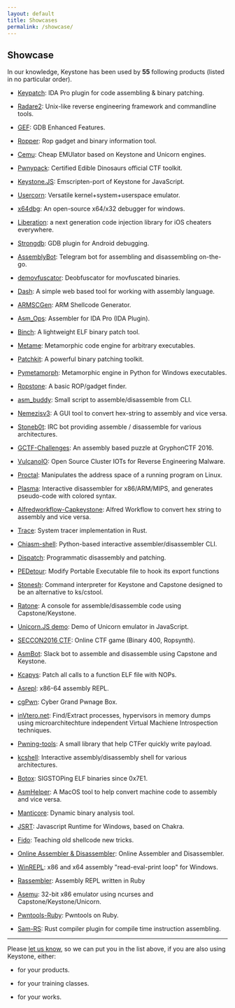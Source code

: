 ```yaml
---
layout: default
title: Showcases
permalink: /showcase/
---
```


## Showcase

In our knowledge, Keystone has been used by **55** following products (listed in no particular order).

- [Keypatch](http://keystone-engine.org/keypatch): IDA Pro plugin for code assembling & binary patching.

- [Radare2](https://github.com/radare/radare2): Unix-like reverse engineering framework and commandline tools.

- [GEF](https://github.com/hugsy/gef): GDB Enhanced Features.

- [Ropper](http://scoding.de/ropper/): Rop gadget and binary information tool.

- [Cemu](https://github.com/hugsy/cemu): Cheap EMUlator based on Keystone and Unicorn engines.

- [Pwnypack](https://github.com/edibledinos/pwnypack): Certified Edible Dinosaurs official CTF toolkit.

- [Keystone.JS](http://alexaltea.github.io/keystone.js/): Emscripten-port of Keystone for JavaScript.

- [Usercorn](https://github.com/lunixbochs/usercorn): Versatile kernel+system+userspace emulator.

- [x64dbg](http://x64dbg.com): An open-source x64/x32 debugger for windows.

- [Liberation](https://github.com/iOSCheaters/Liberation): a next generation code injection library for iOS cheaters everywhere.

- [Strongdb](https://github.com/cx9527/strongdb): GDB plugin for Android debugging.

- [AssemblyBot](https://github.com/mbikovitsky/AssemblyBot): Telegram bot for assembling and disassembling on-the-go.

- [demovfuscator](https://github.com/kirschju/demovfuscator): Deobfuscator for movfuscated binaries.

- [Dash](https://github.com/pmarkowsky/dash): A simple web based tool for working with assembly language.

- [ARMSCGen](https://github.com/alexpark07/ARMSCGen): ARM Shellcode Generator.

- [Asm_Ops](https://github.com/neoz/asm_ops): Assembler for IDA Pro (IDA Plugin).

- [Binch](https://github.com/tunz/binch): A lightweight ELF binary patch tool.

- [Metame](https://github.com/a0rtega/metame): Metamorphic code engine for arbitrary executables.

- [Patchkit](https://github.com/lunixbochs/patchkit): A powerful binary patching toolkit.

- [Pymetamorph](https://github.com/JuanJMarques/pymetamorph): Metamorphic engine in Python for Windows executables.

- [Ropstone](https://github.com/blasty/ropstone): A basic ROP/gadget finder.

- [asm_buddy](https://github.com/karttoon/asm_buddy): Small script to assemble/disassemble from CLI.

- [Nemezisv3](https://github.com/At0m0s/nemezisv3): A GUI tool to convert hex-string to assembly and vice versa.

- [Stoneb0t](https://github.com/polymorf/stoneb0t): IRC bot providing assemble / disassemble for various architectures.

- [GCTF-Challenges](https://github.com/DISMGryphon/GCTF-Challenges/tree/master/challs/programming/forest): An assembly based puzzle at GryphonCTF 2016.

- [VulcanoIO](http://vulcanoio.org): Open Source Cluster IOTs for Reverse Engineering Malware.

- [Proctal](https://github.com/daniel-araujo/proctal): Manipulates the address space of a running program on Linux.

- [Plasma](https://github.com/joelpx/plasma): Interactive disassembler for x86/ARM/MIPS, and generates pseudo-code with colored syntax.

- [Alfredworkflow-Capkeystone](https://github.com/alexhude/alfredworkflow-capkeystone): Alfred Workflow to convert hex string to assembly and vice versa.

- [Trace](https://github.com/dutchcoders/trace): System tracer implementation in Rust.

- [Chiasm-shell](https://github.com/0xbc/chiasm-shell): Python-based interactive assembler/disassembler CLI.

- [Dispatch](https://github.com/isislab/dispatch): Programmatic disassembly and patching.

- [PEDetour](https://github.com/chen-charles/PEDetour): Modify Portable Executable file to hook its export functions

- [Stonesh](https://bitbucket.org/Azertinv/stonesh): Command interpreter for Keystone and Capstone designed to be an alternative to ks/cstool.

- [Ratone](https://github.com/danigargu/ratone): A console for assemble/disassemble code using Capstone/Keystone.

- [Unicorn.JS demo](https://alexaltea.github.io/unicorn.js/index.html): Demo of Unicorn emulator in JavaScript.

- [SECCON2016 CTF](https://github.com/SECCON/SECCON2016_online_CTF): Online CTF game (Binary 400, Ropsynth).

- [AsmBot](https://github.com/Becojo/asmbot): Slack bot to assemble and disassemble using Capstone and Keystone.

- [Kcapys](https://github.com/hugsy/stuff/blob/master/kcapys.py): Patch all calls to a function ELF file with NOPs.

- [Asrepl](https://github.com/enferex/asrepl): x86-64 assembly REPL.

- [cgPwn](https://github.com/0xM3R/cgPwn): Cyber Grand Pwnage Box.

- [inVtero.net](https://github.com/ShaneK2/inVtero.net): Find/Extract processes, hypervisors in memory dumps using microarchitechture independent Virtual Machiene Introspection techniques.

- [Pwning-tools](https://github.com/peternguyen93/pwning-tools): A small library that help CTFer quickly write payload.

- [kcshell](https://github.com/fdiskyou/kcshell): Interactive assembly/disassembly shell for various architectures.

- [Botox](https://github.com/devttys0/botox): SIGSTOPing ELF binaries since 0x7E1.

- [AsmHelper](https://github.com/javerous/AsmHelper): A MacOS tool to help convert machine code to assembly and vice versa.

- [Manticore](https://github.com/trailofbits/manticore): Dynamic binary analysis tool.

- [JSRT](https://github.com/tinysec/jsrt): Javascript Runtime for Windows, based on Chakra.

- [Fido](https://github.com/secretsquirrel/fido): Teaching old shellcode new tricks.

- [Online Assembler & Disassembler](http://shell-storm.org/online/Online-Assembler-and-Disassembler/): Online Assembler and Disassembler.

- [WinREPL](https://github.com/zerosum0x0/WinREPL): x86 and x64 assembly "read-eval-print loop" for Windows.

- [Rassembler](https://github.com/zachweed/rassembler): Assembly REPL written in Ruby

- [Asemu](https://github.com/Rewzilla/asemu): 32-bit x86 emulator using ncurses and Capstone/Keystone/Unicorn.

- [Pwntools-Ruby](https://github.com/peter50216/pwntools-ruby): Pwntools on Ruby.

- [Sam-RS](https://github.com/ioncodes/sam-rs): Rust compiler plugin for compile time instruction assembling.

---

Please [let us know](/contact/), so we can put you in the list above, if you are also using Keystone, either:

- for your products.

- for your training classes.

- for your works.
